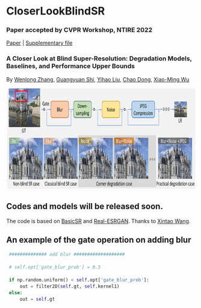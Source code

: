 # CloserLookBlindSR
### Paper accepted by CVPR Workshop, NTIRE 2022
[Paper](https://arxiv.org/pdf/2205.04910.pdf) | [Supplementary file](https://openaccess.thecvf.com/content/CVPR2022W/NTIRE/supplemental/Zhang_A_Closer_Look_CVPRW_2022_supplemental.pdf)

### A Closer Look at Blind Super-Resolution: Degradation Models, Baselines, and Performance Upper Bounds


 By [Wenlong Zhang](https://wenlongzhang0517.github.io/), [Guangyuan Shi](https://scholar.google.com/citations?user=fL_osukAAAAJ&hl=en), [Yihao Liu](http://xpixel.group/2010/03/29/yihaoliu.html), [Chao Dong](https://scholar.google.com.hk/citations?user=OSDCB0UAAAAJ&hl=en), [Xiao-Ming Wu](http://www4.comp.polyu.edu.hk/~csxmwu/)
 

<p align="center">
  <img height="270" src="./figure/method.png">
</p>

 
## Codes and models will be released soon.
The code is based on [BasicSR](https://github.com/XPixelGroup/BasicSR) and [Real-ESRGAN](https://github.com/xinntao/Real-ESRGAN). Thanks to [Xintao Wang](https://xinntao.github.io/).
## An example of the gate operation on adding blur

```python
 ############## add blur ################### 
 
 # self.opt['gate_blur_prob'] = 0.5
 
 if np.random.uniform() < self.opt['gate_blur_prob']:
     out = filter2D(self.gt, self.kernel1)
 else:
     out = self.gt
```


